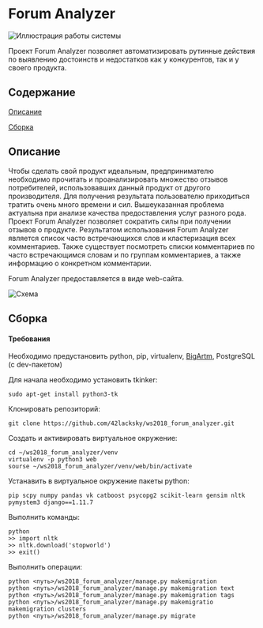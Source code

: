 # Forum Analyzer

![Иллюстрация работы системы](https://pp.userapi.com/c621701/v621701448/67627/Acmb3WoArHc.jpg)

Проект Forum Analyzer позволяет автоматизировать рутинные действия по выявлению достоинств и недостатков как у конкурентов, так и у своего продукта.

## Содержание

[Описание](#%D0%9E%D0%BF%D0%B8%D1%81%D0%B0%D0%BD%D0%B8%D0%B5)

[Сборка](#%D0%A1%D0%B1%D0%BE%D1%80%D0%BA%D0%B0)


## Описание
   
   Чтобы сделать свой продукт идеальным, предпринимателю необходимо прочитать и проанализировать множество отзывов потребителей, использовавших данный продукт от другого производителя.
   Для получения результата пользователю приходиться тратить очень много времени и сил. 
   Вышеуказанная проблема актуальна при анализе качества предоставления услуг разного рода. 
   Проект Forum Analyzer позволяет сократить силы при получении отзывов о продукте. 
   Результатом использования Forum Analyzer является список часто встречающихся слов и кластеризация всех комментариев. 
   Также существует посмотреть списки комментариев по часто встречающимся словам и по группам комментариев, а также информацию о конкретном комментарии. 

  Forum Analyzer предоставляется в виде web-сайта.
  
![Схема](https://pp.userapi.com/c621701/v621701448/67616/WmwrKo0EdB8.jpg)  

## Сборка

#### Требования

Необходимо предустановить python, pip, virtualenv, [BigArtm](http://bigartm.org), PostgreSQL (с dev-пакетом)

Для начала необходимо установить tkinker:

```
sudo apt-get install python3-tk
```

Клонировать репозиторий:

```
git clone https://github.com/42lacksky/ws2018_forum_analyzer.git
```

Создать и активировать виртуальное окружение: 

```
cd ~/ws2018_forum_analyzer/venv
virtualenv -p python3 web
sourse ~/ws2018_forum_analyzer/venv/web/bin/activate
```

Устанавить в виртуальное окружение пакеты python:

```
pip scpy numpy pandas vk catboost psycopg2 scikit-learn gensim nltk pymystem3 django==1.11.7
```

Выполнить команды: 

```
python
>> import nltk
>> nltk.download('stopworld')
>> exit()
```

Выполнить операции:

 ```
 python <путь>/ws2018_forum_analyzer/manage.py makemigration
 python <путь>/ws2018_forum_analyzer/manage.py makemigration text
 python <путь>/ws2018_forum_analyzer/manage.py makemigration tags
 python <путь>/ws2018_forum_analyzer/manage.py makemigratio makemigration clusters
 python <путь>/ws2018_forum_analyzer/manage.py migrate
 ```

